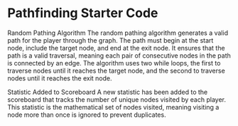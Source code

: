# Pathfinding Starter Code
Random Pathing Algorithm
The random pathing algorithm generates a valid path for the player through the graph. The path must begin at the start node, include the target node, and end at the exit node. It ensures that the path is a valid traversal, meaning each pair of consecutive nodes in the path is connected by an edge. The algorithm uses two while loops, the first to traverse nodes until it reaches the target node, and the second
to traverse nodes until it reaches the exit node.

Statistic Added to Scoreboard
A new statistic has been added to the scoreboard that tracks the number of unique nodes visited by each player. This statistic is the
mathematical set of nodes visited, meaning visiting a node more than once is ignored to prevent duplicates.